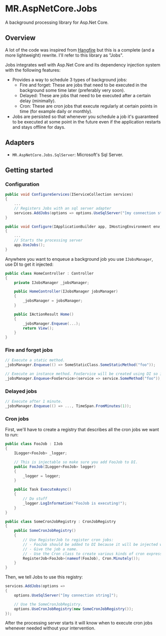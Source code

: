 # MR.AspNetCore.Jobs

A background processing library for Asp.Net Core.

## Overview

A lot of the code was inspired from [Hangfire](https://github.com/HangfireIO/Hangfire) but this is a complete (and a more lightweight) rewrite. I'll refer to this library as "Jobs".

Jobs integrates well with Asp.Net Core and its dependency injection system with the following features:

- Provides a way to schedule 3 types of background jobs:
    - Fire and forget: These are jobs that need to be executed in the background some time later (preferably very soon).
    - Delayed: These are jobs that need to be executed after a certain delay (minimally).
    - Cron: These are cron jobs that execute regularly at certain points in time (for example daily or monthly).
- Jobs are persisted so that whenever you schedule a job it's guaranteed to be executed at some point in the future even if the application restarts and stays offline for days.

## Adapters

- `MR.AspNetCore.Jobs.SqlServer`: Microsoft's Sql Server.

## Getting started

### Configuration
```cs
public void ConfigureServices(IServiceCollection services)
{
    ...
    // Registers Jobs with an sql server adapter
    services.AddJobs(options => options.UseSqlServer("[my connection string]"));
}

public void Configure(IApplicationBuilder app, IHostingEnvironment env, ILoggerFactory loggerFactory)
{
    ...
    // Starts the processing server
    app.UseJobs();
}
```

Anywhere you want to enqueue a background job you use `IJobsManager`, use DI to get it injected:
```cs
public class HomeController : Controller
{
    private IJobsManager _jobsManager;

    public HomeController(IJobsManager jobsManager)
    {
        _jobsManager = jobsManager;
    }

    public IActionResult Home()
    {
        _jobsManager.Enqueue(...);
        return View();
    }
}
```

### Fire and forget jobs
```cs
// Execute a static method.
_jobsManager.Enqueue(() => SomeStaticClass.SomeStaticMethod("foo"));

// Execute an instance method. FooService will be created using DI so it is injectable.
_jobsManager.Enqueue<FooService>(service => service.SomeMethod("foo"));
```

### Delayed jobs
```cs
// Execute after 1 minute.
_jobsManager.Enqueue(() => ..., TimeSpan.FromMinutes(1));
```

### Cron jobs
First, we'll have to create a registry that describes all the cron jobs we want to run:

```cs
public class FooJob : IJob
{
    ILogger<FooJob> _logger;

    // This is injectable so make sure you add FooJob to DI.
    public FooJob(ILogger<FooJob> logger)
    {
        _logger = logger;
    }

    public Task ExecuteAsync()
    {
        // Do stuff
        _logger.LogInformation("FooJob is executing!");
    }
}

public class SomeCronJobRegistry : CronJobRegistry
{
    public SomeCronJobRegistry()
    {
        // Use RegisterJob to register cron jobs:
        // - FooJob should be added to DI because it will be injected when executing the job.
        // - Give the job a name.
        // - Use the Cron class to create various kinds of cron expressions.
        RegisterJob<FooJob>(nameof(FooJob), Cron.Minutely());
    }
}
```

Then, we tell Jobs to use this registry:
```cs
services.AddJobs(options =>
{
    options.UseSqlServer("[my connection string]");

    // Use the SomeCronJobRegistry.
    options.UseCronJobRegistry(new SomeCronJobRegistry());
});
```

After the processing server starts it will know when to execute cron jobs whenever needed without your intervention.
